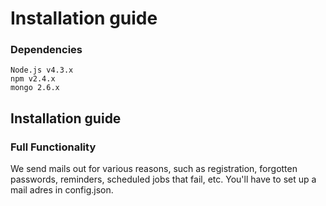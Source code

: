 # Installation guide

### Dependencies
    Node.js v4.3.x
    npm v2.4.x
    mongo 2.6.x


## Installation guide

### Full Functionality

We send mails out for various reasons, such as registration, forgotten passwords, reminders, scheduled jobs that fail, etc. You'll have to set up a mail adres in config.json.
